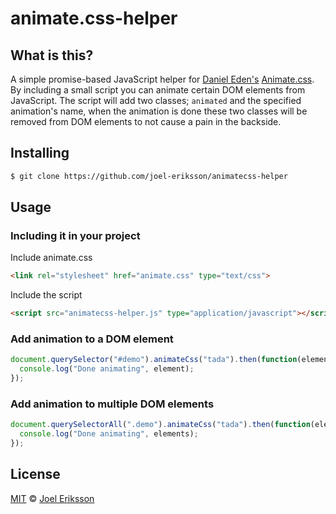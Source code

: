 # animate.css-helper

## What is this?
A simple promise-based JavaScript helper for [Daniel Eden's](https://github.com/daneden) [Animate.css](https://github.com/daneden/animate.css). By including a small script you can animate certain DOM elements from JavaScript.
The script will add two classes; `animated` and the specified animation's name, when the animation is done these two classes will be removed from DOM elements to not cause a pain in the backside.

## Installing
```bash
$ git clone https://github.com/joel-eriksson/animatecss-helper
```

## Usage
### Including it in your project
Include animate.css
```html
<link rel="stylesheet" href="animate.css" type="text/css">
```
Include the script
```html
<script src="animatecss-helper.js" type="application/javascript"></script>
```

### Add animation to a DOM element
```js
document.querySelector("#demo").animateCss("tada").then(function(element) {
  console.log("Done animating", element);
});
```

### Add animation to multiple DOM elements
```js
document.querySelectorAll(".demo").animateCss("tada").then(function(elements) {
  console.log("Done animating", elements);
});
```

## License
[MIT](LICENSE) &copy; [Joel Eriksson](https://github.com/joel-eriksson)
